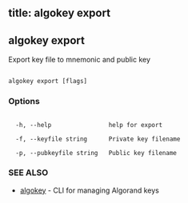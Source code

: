 title: algokey export
---
## algokey export



Export key file to mnemonic and public key



```

algokey export [flags]

```



### Options



```

  -h, --help                help for export

  -f, --keyfile string      Private key filename

  -p, --pubkeyfile string   Public key filename

```



### SEE ALSO



* [algokey](../../algokey/algokey/)	 - CLI for managing Algorand keys



